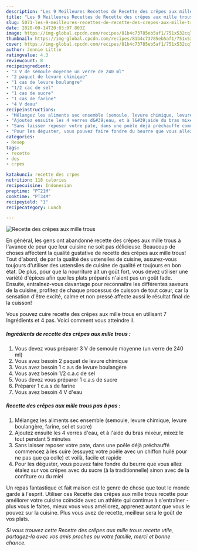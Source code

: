 ```yaml
---
description: "Les 9 Meilleures Recettes de Recette des crêpes aux mille trous"
title: "Les 9 Meilleures Recettes de Recette des crêpes aux mille trous"
slug: 5071-les-9-meilleures-recettes-de-recette-des-crepes-aux-mille-trous
date: 2020-09-14T20:03:07.803Z
image: https://img-global.cpcdn.com/recipes/81b4c73785eb5af1/751x532cq70/recette-des-crepes-aux-mille-trous-photo-principale-de-la-recette.jpg
thumbnail: https://img-global.cpcdn.com/recipes/81b4c73785eb5af1/751x532cq70/recette-des-crepes-aux-mille-trous-photo-principale-de-la-recette.jpg
cover: https://img-global.cpcdn.com/recipes/81b4c73785eb5af1/751x532cq70/recette-des-crepes-aux-mille-trous-photo-principale-de-la-recette.jpg
author: Jennie Little
ratingvalue: 4.3
reviewcount: 8
recipeingredient:
- "3 V de semoule moyenne un verre de 240 ml"
- "2 paquet de levure chimique"
- "1 cas de levure boulangre"
- "1/2 cac de sel"
- "1 cas de sucre"
- "1 cas de farine"
- "4 V deau"
recipeinstructions:
- "Mélangez les aliments sec ensemble (semoule, levure chimique, levure boulangère, farine, sel et sucre)"
- "Ajoutez ensuite les 4 verres d&#39;eau, et à l&#39;aide du bras mixeur, mixez le tout pendant 5 minutes"
- "Sans laisser reposer votre pate, dans une poêle déjà préchauffé commencez à les cuire (essuyez votre poêle avec un chiffon huilé pour ne pas que ça colle) et voilà, facile et rapide"
- "Pour les déguster, vous pouvez faire fondre du beurre que vous allez étalez sur vos crêpes avec du sucre (à la traditionnelle) sinon avec de la confiture ou du miel"
categories:
- Resep
tags:
- recette
- des
- crpes

katakunci: recette des crpes 
nutrition: 118 calories
recipecuisine: Indonesian
preptime: "PT21M"
cooktime: "PT34M"
recipeyield: "1"
recipecategory: Lunch

---
```



![Recette des crêpes aux mille trous](https://img-global.cpcdn.com/recipes/81b4c73785eb5af1/751x532cq70/recette-des-crepes-aux-mille-trous-photo-principale-de-la-recette.jpg)

En général, les gens ont abandonné recette des crêpes aux mille trous à l'avance de peur que leur cuisine ne soit pas délicieuse. Beaucoup de choses affectent la qualité gustative de recette des crêpes aux mille trous! Tout d'abord, de par la qualité des ustensiles de cuisine, assurez-vous toujours d'utiliser des ustensiles de cuisine de qualité et toujours en bon état. De plus, pour que la nourriture ait un goût fort, vous devez utiliser une variété d'épices afin que les plats préparés n'aient pas un goût fade. Ensuite, entraînez-vous davantage pour reconnaître les différentes saveurs de la cuisine, profitez de chaque processus de cuisson de tout cœur, car la sensation d'être excité, calme et non pressé affecte aussi le résultat final de la cuisson!

<!--inarticleads1-->

Vous pouvez cuire recette des crêpes aux mille trous en utilisant 7 Ingrédients et 4 pas. Voici comment vous atteindre il.

##### Ingrédients de recette des crêpes aux mille trous :

1. Vous devez vous préparer 3 V de semoule moyenne (un verre de 240 ml)
1. Vous avez besoin 2 paquet de levure chimique
1. Vous avez besoin 1 c.a.s de levure boulangère
1. Vous avez besoin 1/2 c.a.c de sel
1. Vous devez vous préparer 1 c.a.s de sucre
1. Préparer 1 c.a.s de farine
1. Vous avez besoin 4 V d&#39;eau




<!--inarticleads2-->

##### Recette des crêpes aux mille trous pas à pas :

1. Mélangez les aliments sec ensemble (semoule, levure chimique, levure boulangère, farine, sel et sucre)
1. Ajoutez ensuite les 4 verres d&#39;eau, et à l&#39;aide du bras mixeur, mixez le tout pendant 5 minutes
1. Sans laisser reposer votre pate, dans une poêle déjà préchauffé commencez à les cuire (essuyez votre poêle avec un chiffon huilé pour ne pas que ça colle) et voilà, facile et rapide
1. Pour les déguster, vous pouvez faire fondre du beurre que vous allez étalez sur vos crêpes avec du sucre (à la traditionnelle) sinon avec de la confiture ou du miel




<!--inarticleads1-->

<p>
Un repas fantastique et fait maison est le genre de chose que tout le monde garde à l'esprit. Utiliser ces Recette des crêpes aux mille trous recette pour améliorer votre cuisine coïncide avec un athlète qui continue à s'entraîner - plus vous le faites, mieux vous vous améliorez, apprenez autant que vous le pouvez sur la cuisine. Plus vous avez de recette, meilleur sera le goût de vos plats.
</p>

<p>
<i>Si vous trouvez cette Recette des crêpes aux mille trous recette utile, partagez-la avec vos amis proches ou votre famille, merci et bonne chance.</i>
</p>
